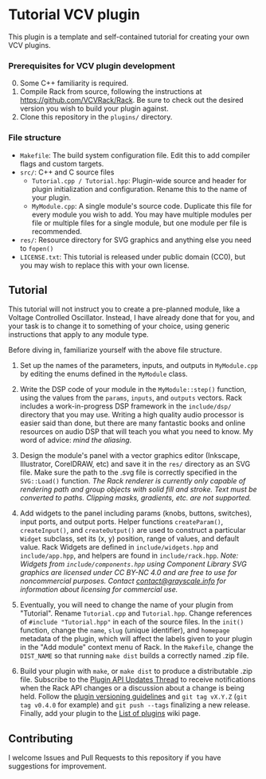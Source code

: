 
# Tutorial VCV plugin

This plugin is a template and self-contained tutorial for creating your own VCV plugins.

### Prerequisites for VCV plugin development

0. Some C++ familiarity is required.
1. Compile Rack from source, following the instructions at https://github.com/VCVRack/Rack. Be sure to check out the desired version you wish to build your plugin against.
2. Clone this repository in the `plugins/` directory.

### File structure

- `Makefile`: The build system configuration file. Edit this to add compiler flags and custom targets.
- `src/`: C++ and C source files
	- `Tutorial.cpp / Tutorial.hpp`: Plugin-wide source and header for plugin initialization and configuration. Rename this to the name of your plugin.
	- `MyModule.cpp`: A single module's source code. Duplicate this file for every module you wish to add. You may have multiple modules per file or multiple files for a single module, but one module per file is recommended.
- `res/`: Resource directory for SVG graphics and anything else you need to `fopen()`
- `LICENSE.txt`: This tutorial is released under public domain (CC0), but you may wish to replace this with your own license.

## Tutorial

This tutorial will not instruct you to create a pre-planned module, like a Voltage Controlled Oscillator.
Instead, I have already done that for you, and your task is to change it to something of your choice, using generic instructions that apply to any module type.

Before diving in, familiarize yourself with the above file structure.

1. Set up the names of the parameters, inputs, and outputs in `MyModule.cpp` by editing the enums defined in the `MyModule` class.

2. Write the DSP code of your module in the `MyModule::step()` function, using the values from the `params`, `inputs`, and `outputs` vectors.
Rack includes a work-in-progress DSP framework in the `include/dsp/` directory that you may use.
Writing a high quality audio processor is easier said than done, but there are many fantastic books and online resources on audio DSP that will teach you what you need to know.
My word of advice: *mind the aliasing*.

3. Design the module's panel with a vector graphics editor (Inkscape, Illustrator, CorelDRAW, etc) and save it in the `res/` directory as an SVG file.
Make sure the path to the .svg file is correctly specified in the `SVG::Load()` function.
*The Rack renderer is currently only capable of rendering path and group objects with solid fill and stroke. Text must be converted to paths. Clipping masks, gradients, etc. are not supported.*

4. Add widgets to the panel including params (knobs, buttons, switches), input ports, and output ports.
Helper functions `createParam()`, `createInput()`, and `createOutput()` are used to construct a particular `Widget` subclass, set its (x, y) position, range of values, and default value.
Rack Widgets are defined in `include/widgets.hpp` and `include/app.hpp`, and helpers are found in `include/rack.hpp`.
*Note: Widgets from `include/components.hpp` using Component Library SVG graphics are licensed under CC BY-NC 4.0 and are free to use for noncommercial purposes.
Contact contact@grayscale.info for information about licensing for commercial use.*

5. Eventually, you will need to change the name of your plugin from "Tutorial".
Rename `Tutorial.cpp` and `Tutorial.hpp`.
Change references of `#include "Tutorial.hpp"` in each of the source files.
In the `init()` function, change the `name`, `slug` (unique identifier), and `homepage` metadata of the plugin, which will affect the labels given to your plugin in the "Add module" context menu of Rack.
In the `Makefile`, change the `DIST_NAME` so that running `make dist` builds a correctly named .zip file.

6. Build your plugin with `make`, or `make dist` to produce a distributable .zip file.
Subscribe to the [Plugin API Updates Thread](https://github.com/VCVRack/Rack/issues/258) to receive notifications when the Rack API changes or a discussion about a change is being held.
Follow the [plugin versioning guidelines](https://github.com/VCVRack/Rack/issues/266) and `git tag vX.Y.Z` (`git tag v0.4.0` for example) and `git push --tags` finalizing a new release.
Finally, add your plugin to the [List of plugins](https://github.com/VCVRack/Rack/wiki/List-of-plugins) wiki page.

## Contributing

I welcome Issues and Pull Requests to this repository if you have suggestions for improvement.